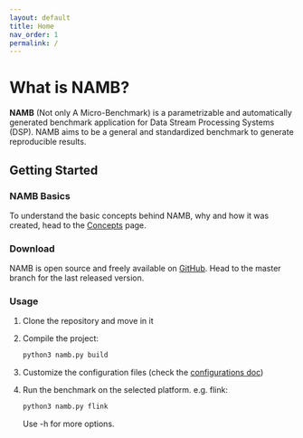 ```yaml
---
layout: default
title: Home
nav_order: 1
permalink: /
---
```


# What is NAMB?

**NAMB** (Not only A Micro-Benchmark) is a parametrizable and automatically generated 
benchmark application for Data Stream Processing Systems (DSP). NAMB aims to be a general 
and standardized benchmark to generate reproducible results.

## Getting Started

### NAMB Basics

To understand the basic concepts behind NAMB, why and how it was created, head to the [Concepts](/docs/concepts) page.

### Download

NAMB is open source and freely available on [GitHub](github.com/ale93p/namb). Head to the master branch for the last released version.

### Usage

1. Clone the repository and move in it

2. Compile the project:
     ```bash
     python3 namb.py build
     ```
3. Customize the configuration files (check the [configurations doc](/docs/configurations))
4. Run the benchmark on the selected platform. e.g. flink:
     ```bash
     python3 namb.py flink
     ```
    Use -h for more options.